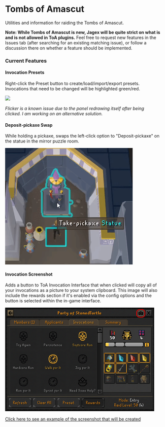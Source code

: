 # Tombs of Amascut

Utilities and information for raiding the Tombs of Amascut.

**Note: While Tombs of Amascut is new, Jagex will be quite strict on what is and is not allowed in ToA plugins.**
Feel free to request new features in the Issues tab (after searching for an existing matching issue),
or follow a discussion there on whether a feature should be implemented.

### Current Features

#### Invocation Presets

Right-click the Preset button to create/load/import/export presets.
Invocations that need to be changed will be highlighted green/red.

![](docs/invocation-presets.gif)

*Flicker is a known issue due to the panel redrawing itself after being clicked.
I am working on an alternative solution.*

#### Deposit-pickaxe Swap

While holding a pickaxe, swaps the left-click option to "Deposit-pickaxe"
on the statue in the mirror puzzle room.

![](docs/deposit-pickaxe.gif)

#### Invocation Screenshot
Adds a button to ToA Invocation Interface that when clicked will copy all of your invocations as a picture to your system clipboard.
This image will also include the rewards section if it's enabled via the config options and the button is selected within the in-game interface.

![](docs/screenshot-button.png)

[Click here to see an example of the screenshot that will be created](docs/screenshot-example)
